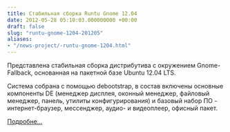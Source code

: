 ```yaml
---
title: Стабильная сборка Runtu Gnome 12.04
date: 2012-05-28 05:10:03.000000000 +00:00
draft: false
slug: "runtu-gnome-1204-201205"
aliases:
- "/news-project/-runtu-gnome-1204.html"
---
```


Представлена стабильная сборка дистрибутива с окружением Gnome-Fallback, основанная на пакетной базе Ubuntu 12.04 LTS.

Система собрана с помощью debootstrap, в состав включены основные компоненты DE (менеджер дисплея, оконный менеджер, файловый менеджер, панель, утилиты конфигурирования) и базовый набор ПО - интернет-браузер, мессенджер, аудио- и видеоплеер, офисный пакет.

[Подробне...](http://forum.runtu.org/index.php/topic,2712.0.html)

